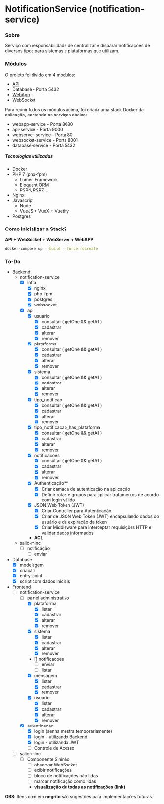 # NotificationService (notification-service)

### Sobre

Serviço com responsabilidade de centralizar e disparar notificações de diversos tipos para sistemas e plataformas que utilizam.

### Módulos

O projeto foi divido em 4 módulos:

- [API](./api)
- Database - Porta 5432
- [WebApp](./webapp/public/README.md) - 
- WebSocket

Para reunir todos os módulos acima, foi criada uma stack Docker da aplicação, contendo os serviços abaixo:
- webapp-service - Porta 8080
- api-service - Porta 9000
- webserver-service - Porta 80
- websocket-service - Porta 8001
- database-service - Porta 5432

##### Tecnologias utilizadas

- Docker
- PHP 7 (php-fpm)
    - Lumen Framework
    - Eloquent ORM
    - PSR4, PSR7, ...
- Nginx
- Javascript
    - Node
    - VueJS + VueX + Vuetify
- Postgres

### Como inicializar a Stack?

**API + WebSocket + WebServer + WebAPP**
```sh
docker-compose up --build --force-recreate
```

### To-Do
- Backend
    - notification-service
        - [x] infra
            - [x] nginx
            - [x] php-fpm
            - [x] postgres
            - [x] websocket
        - [x] api
            - [x] usuario
                - [x] consultar ( getOne && getAll )
                - [x] cadastrar
                - [x] alterar
                - [x] remover
            - [x] plataforma
                - [x] consultar ( getOne && getAll )
                - [x] cadastrar
                - [x] alterar
                - [x] remover
            - [x] sistema
                - [x] consultar ( getOne && getAll )
                - [x] cadastrar
                - [x] alterar
                - [x] remover
            - [x] tipo_notificao
                - [x] consultar ( getOne && getAll )
                - [x] cadastrar
                - [x] alterar
                - [x] remover
            - [x] tipo_notificacao_has_plataforma
                - [x] consultar ( getOne && getAll )
                - [x] cadastrar
                - [x] alterar
                - [x] remover
            - [x] notificacoes
                - [x] consultar ( getOne && getAll )
                - [x] cadastrar
                - [x] alterar
                - [x] remover
            - [x] Authenticação**
                - [x] Criar camada de autenticação na aplicação
                - [x] Definir rotas e grupos para aplicar tratamentos de acordo com login válido
            - [x] JSON Web Token (JWT)
                - [x] Criar Controller para Autenticação
                - [x] Criar de JSON Web Token (JWT) encapsulando dados do usuário e de expiração da token
                - [x] Criar Middleware para interceptar requisições HTTP e validar dados informados
            * **ACL**
    - salic-minc
        - [ ] notificação
            - [ ] enviar
- Database
    - [x] modelagem
    - [x] criação
    - [x] entry-point
    - [x] script com dados iniciais 
- Frontend
    - [ ] notification-service
        - [ ] painel administrativo
            - [x] plataforma
                - [x] listar
                - [x] cadastrar
                - [x] alterar
                - [x] remover
            - [x] sistema
                - [x] listar
                - [x] cadastrar
                - [x] alterar
                - [x] remover
            - [] notificacoes
                - [ ] enviar
                - [ ] listar
            - [x] mensagem
                - [x] listar
                - [x] cadastrar
                - [x] remover
            - [x] usuario
                - [x] listar
                - [x] cadastrar
                - [x] alterar
                - [x] remover
        - [x] autenticacao
            - [x] login (senha mestra temporariamente)
            - [x] login - utilizando Backend
            - [x] login - utilizando JWT
            - [ ] Controle de Acesso 
    - [ ] salic-minc
        - [ ] Componente Sininho
            - [ ] observar WebSocket
            - [ ] exibir notificações
            - [ ] bloco de notificações não lidas
            - [ ] marcar notificação como lidas
            * **visualização de todas as notificações (link)**

**OBS**: Itens com em **negrito** são sugestões para implementações futuras. 
